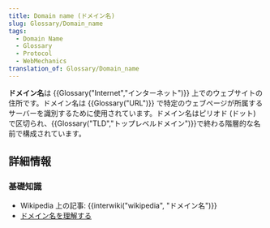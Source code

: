 ```yaml
---
title: Domain name (ドメイン名)
slug: Glossary/Domain_name
tags:
  - Domain Name
  - Glossary
  - Protocol
  - WebMechanics
translation_of: Glossary/Domain_name
---
```

**ドメイン名**は {{Glossary("Internet","インターネット")}} 上でのウェブサイトの住所です。ドメイン名は {{Glossary("URL")}} で特定のウェブページが所属するサーバーを識別するために使用されています。ドメイン名はピリオド (ドット) で区切られ、{{Glossary("TLD","トップレベルドメイン")}}で終わる階層的な名前で構成されています。

## 詳細情報

### 基礎知識

- Wikipedia 上の記事: {{interwiki("wikipedia", "ドメイン名")}}
- [ドメイン名を理解する](/ja/docs/Learn/Common_questions/What_is_a_domain_name)
